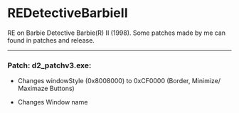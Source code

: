 # REDetectiveBarbieII
RE on Barbie Detective Barbie(R) II (1998).
Some patches made by me can found in patches and release.

--- 
### Patch: d2_patchv3.exe:
- Changes windowStyle (0x8008000) to 0xCF0000 (Border, Minimize/ Maximaze Buttons)

- Changes Window name